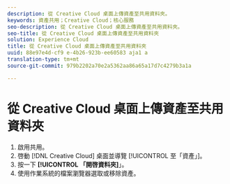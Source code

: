 ```yaml
---
description: 從 Creative Cloud 桌面上傳資產至共用資料夾。
keywords: 資產共用；Creative Cloud；核心服務
seo-description: 從 Creative Cloud 桌面上傳資產至共用資料夾。
seo-title: 從 Creative Cloud 桌面上傳資產至共用資料夾
solution: Experience Cloud
title: 從 Creative Cloud 桌面上傳資產至共用資料夾
uuid: 88e97e4d-cf9 e-4b26-923b-ee60583 aja1 a
translation-type: tm+mt
source-git-commit: 979b2202a70e2a5362aa86a65a17d7c4279b3a1a

---
```



# 從 Creative Cloud 桌面上傳資產至共用資料夾

1. 啟用共用。
1. 啓動 [!DNL Creative Cloud] 桌面並導覽 [!UICONTROL 至「資產」]。
1. 按一下 **[!UICONTROL 「開啓資料夾]**」。
1. 使用作業系統的檔案瀏覽器選取或移除資產。
